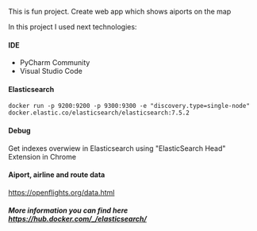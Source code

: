 This is fun project. Create web app which shows aiports on the map

In this project I used next technologies:

#### IDE
- PyCharm Community
- Visual Studio Code

#### Elasticsearch
```
docker run -p 9200:9200 -p 9300:9300 -e "discovery.type=single-node" docker.elastic.co/elasticsearch/elasticsearch:7.5.2
```

#### Debug
Get indexes overwiew in Elasticsearch using "ElasticSearch Head" Extension in Chrome


#### Aiport, airline and route data
https://openflights.org/data.html

##### More information you can find here https://hub.docker.com/_/elasticsearch/


